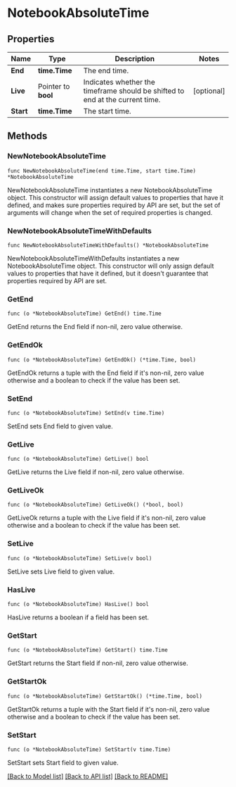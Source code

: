 # NotebookAbsoluteTime

## Properties

Name | Type | Description | Notes
---- | ---- | ----------- | ------
**End** | **time.Time** | The end time. | 
**Live** | Pointer to **bool** | Indicates whether the timeframe should be shifted to end at the current time. | [optional] 
**Start** | **time.Time** | The start time. | 

## Methods

### NewNotebookAbsoluteTime

`func NewNotebookAbsoluteTime(end time.Time, start time.Time) *NotebookAbsoluteTime`

NewNotebookAbsoluteTime instantiates a new NotebookAbsoluteTime object.
This constructor will assign default values to properties that have it defined,
and makes sure properties required by API are set, but the set of arguments
will change when the set of required properties is changed.

### NewNotebookAbsoluteTimeWithDefaults

`func NewNotebookAbsoluteTimeWithDefaults() *NotebookAbsoluteTime`

NewNotebookAbsoluteTimeWithDefaults instantiates a new NotebookAbsoluteTime object.
This constructor will only assign default values to properties that have it defined,
but it doesn't guarantee that properties required by API are set.

### GetEnd

`func (o *NotebookAbsoluteTime) GetEnd() time.Time`

GetEnd returns the End field if non-nil, zero value otherwise.

### GetEndOk

`func (o *NotebookAbsoluteTime) GetEndOk() (*time.Time, bool)`

GetEndOk returns a tuple with the End field if it's non-nil, zero value otherwise
and a boolean to check if the value has been set.

### SetEnd

`func (o *NotebookAbsoluteTime) SetEnd(v time.Time)`

SetEnd sets End field to given value.


### GetLive

`func (o *NotebookAbsoluteTime) GetLive() bool`

GetLive returns the Live field if non-nil, zero value otherwise.

### GetLiveOk

`func (o *NotebookAbsoluteTime) GetLiveOk() (*bool, bool)`

GetLiveOk returns a tuple with the Live field if it's non-nil, zero value otherwise
and a boolean to check if the value has been set.

### SetLive

`func (o *NotebookAbsoluteTime) SetLive(v bool)`

SetLive sets Live field to given value.

### HasLive

`func (o *NotebookAbsoluteTime) HasLive() bool`

HasLive returns a boolean if a field has been set.

### GetStart

`func (o *NotebookAbsoluteTime) GetStart() time.Time`

GetStart returns the Start field if non-nil, zero value otherwise.

### GetStartOk

`func (o *NotebookAbsoluteTime) GetStartOk() (*time.Time, bool)`

GetStartOk returns a tuple with the Start field if it's non-nil, zero value otherwise
and a boolean to check if the value has been set.

### SetStart

`func (o *NotebookAbsoluteTime) SetStart(v time.Time)`

SetStart sets Start field to given value.



[[Back to Model list]](../README.md#documentation-for-models) [[Back to API list]](../README.md#documentation-for-api-endpoints) [[Back to README]](../README.md)


